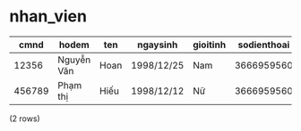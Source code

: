 nhan_vien
=========

|  cmnd  |     hodem     |  ten   |  ngaysinh  | gioitinh | sodienthoai |     email      |    diachi    |   tinhtrang    | chuc_vu_id | user_id |
|--------|---------------|--------|------------|----------|-------------|----------------|--------------|----------------|------------|---------|
| 12356  | Nguyễn Văn | Hoan   | 1998/12/25 | Nam      | 3666959560  | test@gmail.com | Hải Phòng | Hoạt động | 1          | 2       |
| 456789 | Phạm thị  | Hiếu | 1998/12/12 | Nữ     | 3666959560  | test@gmail.com | Hải Phòng | Hoạt động | 2          | 1       |
(2 rows)

